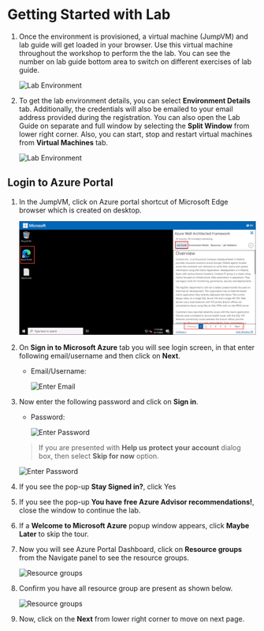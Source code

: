 # Getting Started with Lab

1. Once the environment is provisioned, a virtual machine (JumpVM) and lab guide will get loaded in your browser. Use this virtual machine throughout the workshop to perform the the lab. You can see the number on lab guide bottom area to switch on different exercises of lab guide.

   ![](./media/getting-started4.png "Lab Environment")

1. To get the lab environment details, you can select **Environment Details** tab. Additionally, the credentials will also be emailed to your email address provided during the registration. You can also open the Lab Guide on separate and full window by selecting the **Split Window** from lower right corner. Also, you can start, stop and restart virtual machines from **Virtual Machines** tab.

   ![](./media/getting-started2.png "Lab Environment")
 

## Login to Azure Portal
1. In the JumpVM, click on Azure portal shortcut of Microsoft Edge browser which is created on desktop.

   ![](./media/getting-started4.1.png "Lab Environment")
   
1. On **Sign in to Microsoft Azure** tab you will see login screen, in that enter following email/username and then click on **Next**. 
   * Email/Username: **<inject key="AzureAdUserEmail"></inject>**
   
     ![](./media/image7.1.png "Enter Email")
     
1. Now enter the following password and click on **Sign in**.
   * Password: **<inject key="AzureAdUserPassword"></inject>**
   
     ![](./media/image8.png "Enter Password")
     
   > If you are presented with **Help us protect your account** dialog box, then select **Skip for now** option.

       
    ![](./media/MFA.png "Enter Password")
  
1. If you see the pop-up **Stay Signed in?**, click Yes

1. If you see the pop-up **You have free Azure Advisor recommendations!**, close the window to continue the lab.

1. If a **Welcome to Microsoft Azure** popup window appears, click **Maybe Later** to skip the tour.
   
1. Now you will see Azure Portal Dashboard, click on **Resource groups** from the Navigate panel to see the resource groups.

    ![](./media/select-rg.png "Resource groups")
   
1. Confirm you have all resource group are present as shown below.

    ![](./media/getting-started3.png "Resource groups")
   
1. Now, click on the **Next** from lower right corner to move on next page.

